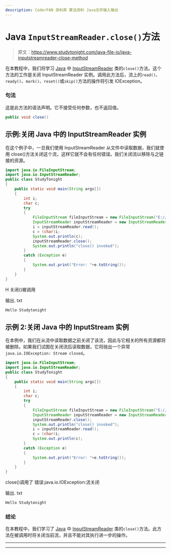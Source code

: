 ```yaml
---
description: CoderFAN 资料库 算法资料 Java文件输入输出
---
```


# Java `InputStreamReader.close()`方法

> 原文：<https://www.studytonight.com/java-file-io/java-inputstreamreader-close-method>

在本教程中，我们将学习 [Java](https://www.studytonight.com/java/) 中 [InputStreamReader](https://www.studytonight.com/java-file-io/java-inputstreamreader) 类的`close()`方法。这个方法的工作是关闭 InputStreamReader 实例。调用此方法后，流上的`read()`、`ready()`、`mark()`、`reset()`或`skip()`方法的操作将引发 IOException。

### 句法

这是此方法的语法声明。它不接受任何参数，也不返回值。

```java
public void close()
```

## 示例:关闭 Java 中的 InputStreamReader 实例

在这个例子中，一旦我们使用 InputStreamReader 从文件中读取数据，我们就使用 close()方法关闭这个流，这样它就不会有任何错误。我们关闭流以移除与之链接的资源。

```java
import java.io.FileInputStream;
import java.io.InputStreamReader;
public class StudyTonight 
{
	public static void main(String args[])
	{
		int i;
		char c;
		try
		{
			FileInputStream	fileInputStream = new FileInputStream("E://studytonight//output.txt");
			InputStreamReader inputStreamReader = new InputStreamReader(fileInputStream);
			i = inputStreamReader.read();
			c = (char)i;
			System.out.println(c);
			inputStreamReader.close();
			System.out.println("close() invoked");
		}
		catch (Exception e) 
		{
			System.out.print("Error: "+e.toString());
		} 
	}
}
```

H
关闭()被调用

输出. txt

```java
Hello Studytonight
```

## 示例 2:关闭 Java 中的 InputStream 实例

在本例中，我们在从流中读取数据之前关闭了该流，因此与它相关的所有资源都将被删除。如果我们试图在关闭流后读取数据，它将抛出一个异常`java.io.IOException: Stream closed`。

```java
import java.io.FileInputStream;
import java.io.InputStreamReader;
public class StudyTonight 
{
	public static void main(String args[])
	{
		int i;
		char c;
		try
		{
			FileInputStream	fileInputStream = new FileInputStream("E://studytonight//output.txt");
			InputStreamReader inputStreamReader = new InputStreamReader(fileInputStream);
			inputStreamReader.close();
			System.out.println("close() invoked");
			i = inputStreamReader.read();
			c = (char)i;
			System.out.println(c);
		}
		catch (Exception e) 
		{
			System.out.print("Error: "+e.toString());
		} 
	}
}
```

close()调用了
错误:java.io.IOException:流关闭

输出. txt

```java
Hello Studytonight
```

### 结论

在本教程中，我们学习了 [Java](https://www.studytonight.com/java/) 中 [InputStreamReader](https://www.studytonight.com/java-file-io/java-inputstreamreader) 类的`close()`方法。此方法在被调用时将关闭当前流，并且不能对其执行进一步的操作。

* * *

* * *